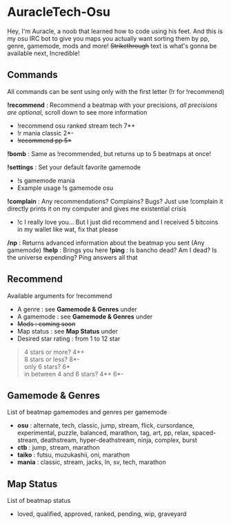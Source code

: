 # AuracleTech-Osu

Hey, I'm Auracle, a noob that learned how to code using his feet. And this is my osu IRC bot to give you maps you actually want sorting them by pp, genre, gamemode, mods and more!
~~Strikethrough~~ text is what's gonna be available next, Incredible!

## Commands
All commands can be sent using only with the first letter (!r for !recommend)

**!recommend** : Recommend a beatmap with your precisions, *all precisions are optional*, scroll down to see more information
 - !recommend osu ranked stream tech 7*+
 - !r mania classic 2*-
 - ~~!recommend pp 5\*~~

**!bomb** : Same as !recommended, but returns up to 5 beatmaps at once!

**!settings** : Set your default favorite gamemode
 - !s gamemode mania
 - Example usage !s gamemode osu

**!complain** : Any recommendations? Complains? Bugs? Just use !complain it directly prints it on my computer and gives me existential crisis
 - !c I really love you... But I just did recommend and I received 5 bitcoins in my wallet like wat, fix that please

**/np** : Returns advanced information about the beatmap you sent (Any gamemode)
**!help** : Brings you here
**!ping** : Is bancho dead? Am I dead? Is the universe expending? Ping answers all that

## Recommend

Available arguments for !recommend
- A genre : see **Gamemode & Genres** under
- A gamemode : see **Gamemode & Genres** under
- ~~Mods : coming soon~~
- Map status : see **Map Status** under
- Desired star rating : from 1 to 12 star
> 4 stars or more? 4*+<br>
> 8 stars or less? 8*-<br>
> only 6 stars? 6*<br>
> in between 4 and 6 stars? 4*+ 6*-

## Gamemode & Genres

List of beatmap gamemodes and genres per gamemode 
 - **osu** :  alternate, tech, classic, jump, stream, flick, cursordance, experimental, puzzle, balanced, marathon, tag, art, pp, relax, spaced-stream, deathstream, hyper-deathstream, ninja, complex, burst
 - **ctb** : jump, stream, marathon
 - **taiko** : futsu, muzukashii, oni, marathon
 - **mania** : classic, stream, jacks, ln, sv, tech, marathon 

## Map Status

List of beatmap status

 - loved, qualified, approved, ranked, pending, wip, graveyard
